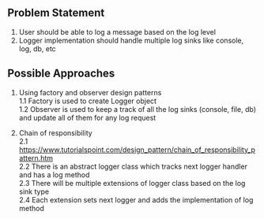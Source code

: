 
## Problem Statement

1. User should be able to log a message based on the log level
2. Logger implementation should handle multiple log sinks like console, log, db, etc

## Possible Approaches

1. Using factory and observer design patterns <br>
  1.1 Factory is used to create Logger object <br>
  1.2 Observer is used to keep a track of all the log sinks (console, file, db) and update all of them for any log request <br>

2. Chain of responsibility <br>
  2.1 https://www.tutorialspoint.com/design_pattern/chain_of_responsibility_pattern.htm <br>
  2.2 There is an abstract logger class which tracks next logger handler and has a log method <br>
  2.3 There will be multiple extensions of logger class based on the log sink type <br>
  2.4 Each extension sets next logger and adds the implementation of log method <br>
  
